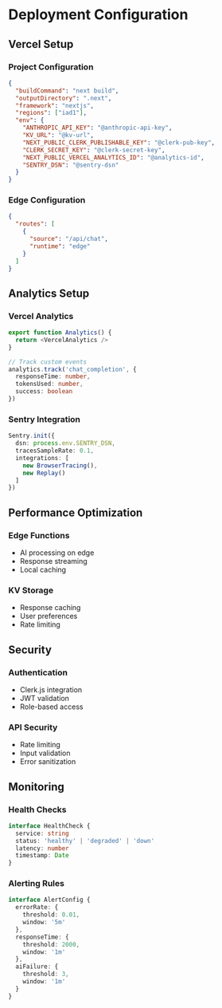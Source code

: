 # Deployment Configuration

## Vercel Setup

### Project Configuration
```json
{
  "buildCommand": "next build",
  "outputDirectory": ".next",
  "framework": "nextjs",
  "regions": ["iad1"],
  "env": {
    "ANTHROPIC_API_KEY": "@anthropic-api-key",
    "KV_URL": "@kv-url",
    "NEXT_PUBLIC_CLERK_PUBLISHABLE_KEY": "@clerk-pub-key",
    "CLERK_SECRET_KEY": "@clerk-secret-key",
    "NEXT_PUBLIC_VERCEL_ANALYTICS_ID": "@analytics-id",
    "SENTRY_DSN": "@sentry-dsn"
  }
}
```

### Edge Configuration
```json
{
  "routes": [
    {
      "source": "/api/chat",
      "runtime": "edge"
    }
  ]
}
```

## Analytics Setup

### Vercel Analytics
```typescript
export function Analytics() {
  return <VercelAnalytics />
}

// Track custom events
analytics.track('chat_completion', {
  responseTime: number,
  tokensUsed: number,
  success: boolean
})
```

### Sentry Integration
```typescript
Sentry.init({
  dsn: process.env.SENTRY_DSN,
  tracesSampleRate: 0.1,
  integrations: [
    new BrowserTracing(),
    new Replay()
  ]
})
```

## Performance Optimization

### Edge Functions
- AI processing on edge
- Response streaming
- Local caching

### KV Storage
- Response caching
- User preferences
- Rate limiting

## Security

### Authentication
- Clerk.js integration
- JWT validation
- Role-based access

### API Security
- Rate limiting
- Input validation
- Error sanitization

## Monitoring

### Health Checks
```typescript
interface HealthCheck {
  service: string
  status: 'healthy' | 'degraded' | 'down'
  latency: number
  timestamp: Date
}
```

### Alerting Rules
```typescript
interface AlertConfig {
  errorRate: {
    threshold: 0.01,
    window: '5m'
  },
  responseTime: {
    threshold: 2000,
    window: '1m'
  },
  aiFailure: {
    threshold: 3,
    window: '1m'
  }
}
```